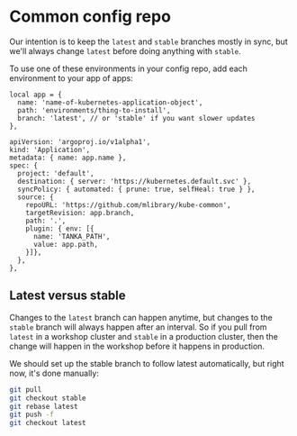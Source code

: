 Common config repo
==================

Our intention is to keep the `latest` and `stable` branches mostly in
sync, but we'll always change `latest` before doing anything with
`stable`.

To use one of these environments in your config repo, add each
environment to your app of apps:

```jsonnet
local app = {
  name: 'name-of-kubernetes-application-object',
  path: 'environments/thing-to-install',
  branch: 'latest', // or 'stable' if you want slower updates
},

apiVersion: 'argoproj.io/v1alpha1',
kind: 'Application',
metadata: { name: app.name },
spec: {
  project: 'default',
  destination: { server: 'https://kubernetes.default.svc' },
  syncPolicy: { automated: { prune: true, selfHeal: true } },
  source: {
    repoURL: 'https://github.com/mlibrary/kube-common',
    targetRevision: app.branch,
    path: '.',
    plugin: { env: [{
      name: 'TANKA_PATH',
      value: app.path,
    }]},
  },
},
```

Latest versus stable
--------------------

Changes to the `latest` branch can happen anytime, but changes to the
`stable` branch will always happen after an interval. So if you pull
from `latest` in a workshop cluster and `stable` in a production
cluster, then the change will happen in the workshop before it happens
in production.

We should set up the stable branch to follow latest automatically, but
right now, it's done manually:

```sh
git pull
git checkout stable
git rebase latest
git push -f
git checkout latest
```
